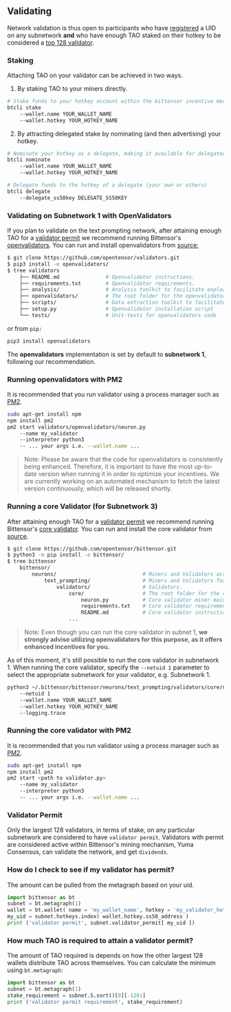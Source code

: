 
## Validating

Network validation is thus open to participants who have [registered](subnetworks/registration) a UID on any subnetwork **and** who have enough TAO staked on their hotkey to be considered a [top 128 validator](validating/validator-permit).

### Staking

Attaching TAO on your validator can be achieved in two ways.
1. By staking TAO to your miners directly.
```bash dark
# Stake funds to your hotkey account within the bittensor incentive mechanism.
btcli stake
    --wallet.name YOUR_WALLET_NAME
    --wallet.hotkey YOUR_HOTKEY_NAME
```
2. By attracting delegated stake by nominating (and then advertising) your hotkey.
```bash dark
# Nominate your hotkey as a delegate, making it available for delegated stake.
btcli nominate
    --wallet.name YOUR_WALLET_NAME
    --wallet.hotkey YOUR_HOTKEY_NAME

# Delegate funds to the hotkey of a delegate (your own or others)
btcli delegate
    --delegate_ss58key DELEGATE_SS58KEY
```

### Validating on Subnetwork 1 with OpenValidators

If you plan to validate on the text prompting network, after attaining enough TAO for a [validator permit](validating/validator-permit) we recommend running Bittensor's [openvalidators](https://github.com/opentensor/validators). You can run and install openvalidators from [source:](https://github.com/opentensor/validators.git)

```bash dark
$ git clone https://github.com/opentensor/validators.git
$ pip3 install -e openvalidators/
$ tree validators    
    ├── README.md               # Openvalidator instructions.
    ├── requirements.txt        # Openvalidator requirements.
    ├── analysis/               # Analysis toolkit to facilitate exploration of data generated by openvalidators.
    ├── openvalidators/         # The root folder for the openvalidators code.
    ├── scripts/                # Data extraction toolkit to facilitate data collection from wandb
    ├── setup.py                # Openvalidator installation script
    └── tests/                  # Unit-tests for openvalidators code
```

or from `pip:`
```bash dark
pip3 install openvalidators
```

The **openvalidators** implementation is set by default to **subnetwork 1**, following our recommendation.

### Running openvalidators with PM2
It is recommended that you run validator using a process manager such as [PM2](https://pm2.io/).
```bash dark
sudo apt-get install npm
npm install pm2
pm2 start validators/openvalidators/neuron.py
    --name my_validator
    --interpreter python3
    -- ... your args i.e. --wallet.name ...
```

> Note: Please be aware that the code for openvalidators is consistently being enhanced. Therefore, it is important to have the most up-to-date version when running it in order to optimize your incentives. We are currently working on an automated mechanism to fetch the latest version continuously, which will be released shortly.

### Running a core Validator (for Subnetwork 3)

After attaining enough TAO for a [validator permit](validating/validator-permit) we recommend running Bittensor's [core validator](https://github.com/opentensor/bittensor/tree/text_prompting/neurons/text/prompting/validators). You can run and install the core validator from [source](https://github.com/opentensor/bittensor.git).
```bash dark
$ git clone https://github.com/opentensor/bittensor.git
$ python3 -m pip install -e bittensor/
$ tree bittensor
    bittensor/
        neurons/                            # Miners and Validators across all subnetworks.
            text_prompting/                 # Miners and Validators for the text_prompting subnetwork.
                validators/                 # Validators.
                    core/                   # The root folder for the core validator.
                        neuron.py           # Core validator miner main script.
                        requirements.txt    # Core validator requirements.
                        README.md           # Core validator instructions.
                    ...
```

> Note: 
Even though you can run the core validator in subnet 1, **we strongly advise utilizing openvalidators for this purpose, as it offers enhanced incentives for you.**

As of this moment, it's still possible to run the core validator in subnetwork 1.
When running the core validator, specify the `--netuid 1` parameter to select the appropriate subnetwork for your validator, e.g. Subnetwork 1.
```bash dark title=neurons/text_prompting/validators/core link=https://github.com/opentensor/bittensor/tree/text_prompting/neurons/text/prompting/validators/core
python3 ~/.bittensor/bittensor/neurons/text_prompting/validators/core/neuron.py
    --netuid 1
    --wallet.name YOUR_WALLET_NAME
    --wallet.hotkey YOUR_HOTKEY_NAME
    --logging.trace
```

### Running the core validator with PM2
It is recommended that you run validator using a process manager such as [PM2](https://pm2.io/).
```bash dark
sudo apt-get install npm
npm install pm2
pm2 start <path to validator.py>
    --name my_validator
    --interpreter python3
    -- ... your args i.e. --wallet.name ...
```

### Validator Permit

Only the largest 128 validators, in terms of stake, on any particular subnetwork are considered to have `validator permit`. Validators with permit are considered active within Bittensor's mining mechanism, Yuma Consensus, can validate the network, and get `dividends`.

### How do I check to see if my validator has permit?
The amount can be pulled from the metagraph based on your uid.
```python numbered dark
import bittensor as bt
subnet = bt.metagraph(1)
wallet = bt.wallet( name = 'my_wallet_name', hotkey = 'my_validator_hotkey_name' )
my_uid = subnet.hotkeys.index( wallet.hotkey.ss58_address )
print ('validator permit', subnet.validator_permit[ my_uid ])
```

### How much TAO is required to attain a validator permit?
The amount of TAO required is depends on how the other largest 128 wallets distribute TAO across themselves. You can calculate the minimum using `bt.metagraph`:
```python numbered dark
import bittensor as bt
subnet = bt.metagraph(1)
stake_requirement = subnet.S.sort()[0][-128:]
print ('validator permit requirement', stake_requirement)
```
